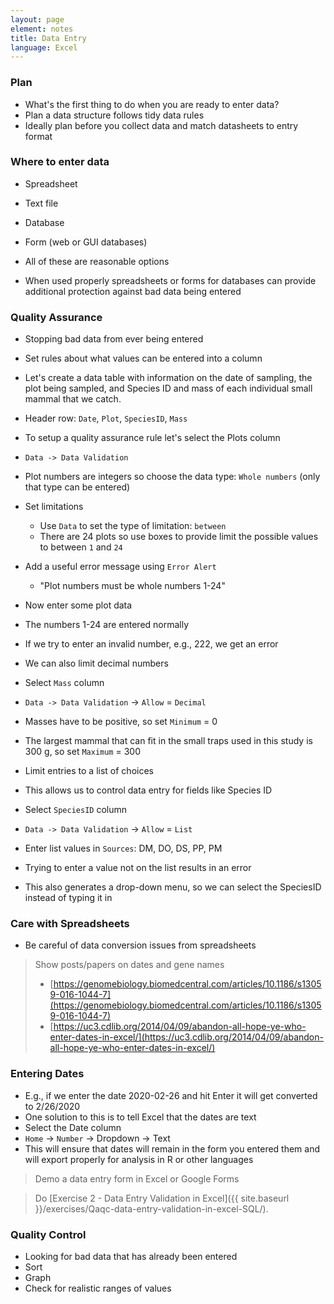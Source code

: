 ```yaml
---
layout: page
element: notes
title: Data Entry
language: Excel
---
```


### Plan

* What's the first thing to do when you are ready to enter data?
* Plan a data structure follows tidy data rules
* Ideally plan before you collect data and match datasheets to entry format

### Where to enter data

* Spreadsheet
* Text file
* Database
* Form (web or GUI databases)

* All of these are reasonable options
* When used properly spreadsheets or forms for databases can provide additional
protection against bad data being entered

### Quality Assurance

* Stopping bad data from ever being entered
* Set rules about what values can be entered into a column
* Let's create a data table with information on the date of sampling, the plot being sampled, and Species ID and mass of each individual small mammal that we catch.
* Header row: `Date`, `Plot`, `SpeciesID`, `Mass`

* To setup a quality assurance rule let's select the Plots column
* `Data -> Data Validation`
* Plot numbers are integers so choose the data type: `Whole numbers` (only that type can be entered)
* Set limitations
    * Use `Data` to set the type of limitation: `between` 
    * There are 24 plots so use boxes to provide limit the possible values to between `1` and `24`
* Add a useful error message using `Error Alert`
    * "Plot numbers must be whole numbers 1-24"

* Now enter some plot data
* The numbers 1-24 are entered normally
* If we try to enter an invalid number, e.g., 222, we get an error

* We can also limit decimal numbers
* Select `Mass` column
* `Data -> Data Validation` -> `Allow` = `Decimal`
* Masses have to be positive, so set `Minimum` = 0
* The largest mammal that can fit in the small traps used in this study is 300 g, so set `Maximum` = 300


* Limit entries to a list of choices
* This allows us to control data entry for fields like Species ID
* Select `SpeciesID` column
* `Data -> Data Validation` -> `Allow` = `List`
* Enter list values in `Sources`: DM, DO, DS, PP, PM
* Trying to enter a value not on the list results in an error
* This also generates a drop-down menu, so we can select the SpeciesID instead of typing it in


### Care with Spreadsheets

* Be careful of data conversion issues from spreadsheets

> Show posts/papers on dates and gene names
>
> * [https://genomebiology.biomedcentral.com/articles/10.1186/s13059-016-1044-7](https://genomebiology.biomedcentral.com/articles/10.1186/s13059-016-1044-7)
> * [https://uc3.cdlib.org/2014/04/09/abandon-all-hope-ye-who-enter-dates-in-excel/](https://uc3.cdlib.org/2014/04/09/abandon-all-hope-ye-who-enter-dates-in-excel/)


### Entering Dates

* E.g., if we enter the date 2020-02-26 and hit Enter it will get converted to 2/26/2020
* One solution to this is to tell Excel that the dates are text
* Select the Date column
* `Home` -> `Number` -> Dropdown -> Text
* This will ensure that dates will remain in the form you entered them and will export properly for analysis in R or other languages

> Demo a data entry form in Excel or Google Forms

> Do [Exercise 2 - Data Entry Validation in Excel]({{ site.baseurl }}/exercises/Qaqc-data-entry-validation-in-excel-SQL/).

### Quality Control

* Looking for bad data that has already been entered
* Sort
* Graph
* Check for realistic ranges of values

